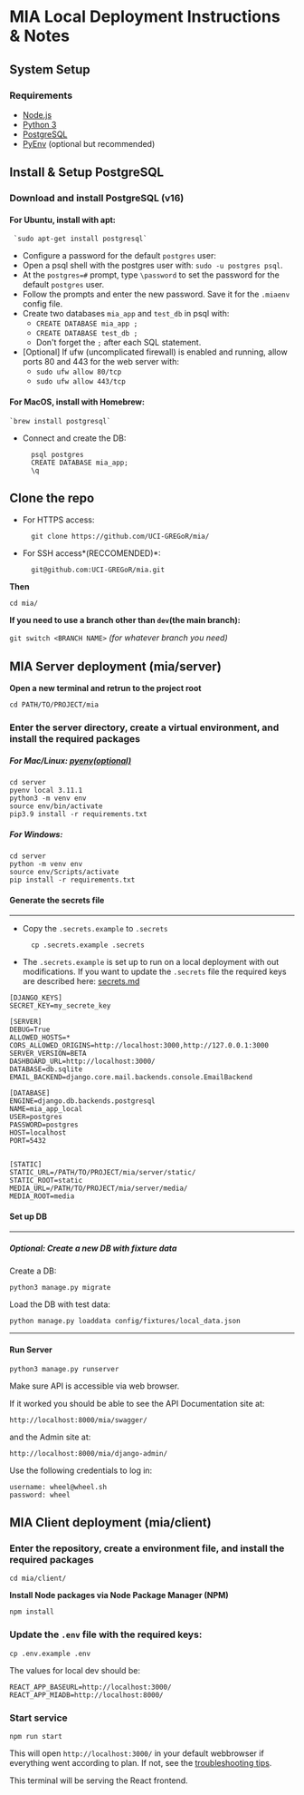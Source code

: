 # MIA Local Deployment Instructions & Notes

## System Setup
### Requirements
- [Node.js](https://nodejs.org/en)
- [Python 3](https://www.python.org/downloads/)
- [PostgreSQL](https://www.postgresql.org/download/)
- [PyEnv](https://github.com/pyenv/pyenv) (optional but recommended)

## Install & Setup PostgreSQL
### Download and install PostgreSQL (v16)

#### For Ubuntu, install with apt:
     `sudo apt-get install postgresql`

* Configure a password for the default `postgres` user:
* Open a psql shell with the postgres user with: `sudo -u postgres psql`.
* At the `postgres=#` prompt, type `\password` to set the password for the default `postgres` user.
* Follow the prompts and enter the new password. Save it for the `.miaenv` config file.
* Create two databases `mia_app` and `test_db` in psql with:
    * `CREATE DATABASE mia_app ;`
    * `CREATE DATABASE test_db ;`
    * Don't forget the `;` after each SQL statement.
* [Optional] If ufw (uncomplicated firewall) is enabled and running, allow ports 80 and 443 for the web server with:
    * `sudo ufw allow 80/tcp`
    * `sudo ufw allow 443/tcp`

#### For MacOS, install with Homebrew:
    `brew install postgresql`

- Connect and create the DB:

        psql postgres
        CREATE DATABASE mia_app;
        \q

## Clone the repo

- For HTTPS access: 

		git clone https://github.com/UCI-GREGoR/mia/

- For SSH access*(RECCOMENDED)*: 

		git@github.com:UCI-GREGoR/mia.git

**Then**

	cd mia/

**If you need to use a branch other than `dev`(the main branch):**

`git switch <BRANCH NAME>` *(for whatever branch you need)*

## MIA Server deployment  (mia/server)

**Open a new terminal and retrun to the project root**

	cd PATH/TO/PROJECT/mia

### Enter the server directory, create a virtual environment, and install the required packages

##### For Mac/Linux: *[pyenv(optional)](https://github.com/pyenv/pyenv?tab=readme-ov-file#simple-python-version-management-pyenv)*

	cd server
	pyenv local 3.11.1 
	python3 -m venv env
	source env/bin/activate
	pip3.9 install -r requirements.txt

##### For Windows:

	cd server
	python -m venv env
	source env/Scripts/activate
	pip install -r requirements.txt


#### Generate the secrets file
----

- Copy the `.secrets.example` to `.secrets`

		cp .secrets.example .secrets

- The `.secrets.example` is set up to run on a local deployment with out modifications. If you want to update the `.secrets` file the required keys are described here: [secrets.md](../secrets.md)

```
[DJANGO_KEYS]
SECRET_KEY=my_secrete_key

[SERVER]
DEBUG=True
ALLOWED_HOSTS=*
CORS_ALLOWED_ORIGINS=http://localhost:3000,http://127.0.0.1:3000
SERVER_VERSION=BETA
DASHBOARD_URL=http://localhost:3000/
DATABASE=db.sqlite
EMAIL_BACKEND=django.core.mail.backends.console.EmailBackend

[DATABASE]
ENGINE=django.db.backends.postgresql
NAME=mia_app_local
USER=postgres
PASSWORD=postgres
HOST=localhost
PORT=5432


[STATIC]
STATIC_URL=/PATH/TO/PROJECT/mia/server/static/
STATIC_ROOT=static
MEDIA_URL=/PATH/TO/PROJECT/mia/server/media/
MEDIA_ROOT=media
```

#### Set up DB
---
##### Optional: Create a new DB with fixture data
Create a DB:

	python3 manage.py migrate

Load the DB with test data:

	python manage.py loaddata config/fixtures/local_data.json

---
#### Run Server
`python3 manage.py runserver`

Make sure API is accessible via web browser.

If it worked you should be able to see the API Documentation site at:

`http://localhost:8000/mia/swagger/`

and the Admin site at:

`http://localhost:8000/mia/django-admin/`

Use the following credentials to log in:

````
username: wheel@wheel.sh
password: wheel
````

## MIA Client deployment  (mia/client)

### Enter the repository, create a environment file, and install the required packages

	cd mia/client/

**Install Node packages via Node Package Manager (NPM)**

	npm install

### Update the `.env` file with the required keys: 
	cp .env.example .env

The values for local dev should be:
```
REACT_APP_BASEURL=http://localhost:3000/
REACT_APP_MIADB=http://localhost:8000/
```

### **Start service**

`npm run start`

This will open `http://localhost:3000/` in your default webbrowser if everything went according to plan. If not, see the [troubleshooting tips](troubleshooting.md).

This terminal will be serving the React frontend.

